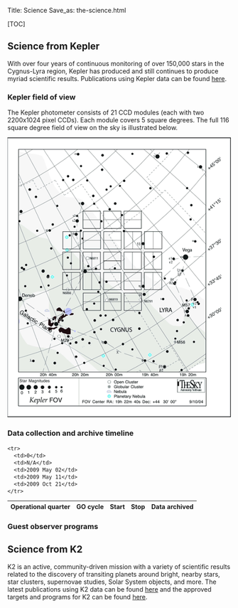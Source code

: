 Title: Science
Save_as: the-science.html

[TOC]

## Science from Kepler

With over four years of continuous monitoring of over 150,000 stars in
the Cygnus-Lyra region, Kepler has produced and still continues to produce myriad scientific results.  Publications using Kepler data can be found [here](kpub-kepler.html).

### Kepler field of view

The Kepler photometer consists of 21 CCD modules (each with two 2200x1024
pixel CCDs).  Each module covers 5 square degrees.  The full 116
square degree field of view on the sky is illustrated below.

<img class="img-responsive" style="min-width:97%;" src="images/Keplerfieldofviewstarchart.gif">

### Data collection and archive timeline

<table class="table table-striped table-hover" style="max-width:40em;">
  <thead>
    <tr>
      <th>Operational quarter</th>
      <th>GO cycle</th>
      <th>Start</th>
      <th>Stop</th>
      <th>Data archived</th>
    </tr>
  </thead>

  <tdata>

    <tr>
      <td>0</td>
	  <td>N/A</td>
      <td>2009 May 02</td>
      <td>2009 May 11</td>
      <td>2009 Oct 21</td>
    </tr>

  </tdata>
</table>



### Guest observer programs

## Science from K2

K2 is an active, community-driven mission with a variety of scientific results related
to the discovery of transiting planets around bright, nearby stars,
star clusters, supernovae studies, Solar System objects, and more.  The
latest publications using K2 data can be found [here](kpub-k2.html) and the approved
targets and programs for K2 can be found [here](k2-approved-programs.html). 
